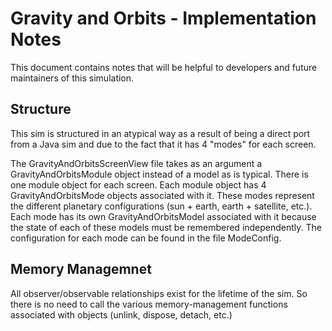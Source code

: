 # Gravity and Orbits - Implementation Notes

This document contains notes that will be helpful to developers and future maintainers of this simulation.

## Structure

This sim is structured in an atypical way as a result of being a direct port from a Java sim and due to
the fact that it has 4 "modes" for each screen.

The GravityAndOrbitsScreenView file takes as an argument a GravityAndOrbitsModule object instead of a model
as is typical. There is one module object for each screen. Each module object has 4 GravityAndOrbitsMode objects
associated with it. These modes represent the different planetary configurations (sun + earth,
earth + satellite, etc.). Each mode has its own GravityAndOrbitsModel associated with it because the state of
each of these models must be remembered independently. The configuration for each mode can be found in the file
ModeConfig.

## Memory Managemnet

All observer/observable relationships exist for the lifetime of the sim. So there is no need to call the various
memory-management functions associated with objects (unlink, dispose, detach, etc.)

